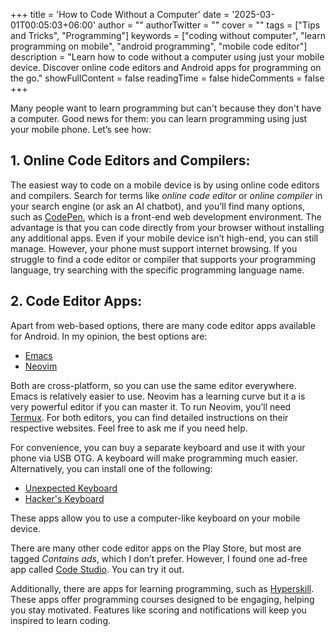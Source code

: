 +++
title = 'How to Code Without a Computer'
date = '2025-03-01T00:05:03+06:00'
author = ""
authorTwitter = "" 
cover = ""
tags = ["Tips and Tricks", "Programming"]
keywords = ["coding without computer", "learn programming on mobile", "android programming", "mobile code editor"]
description = "Learn how to code without a computer using just your mobile device. Discover online code editors and Android apps for programming on the go."
showFullContent = false
readingTime = false
hideComments = false
+++

Many people want to learn programming but can't because they don't have a computer. Good news for them: you can learn programming using just your mobile phone. Let’s see how:

## 1. Online Code Editors and Compilers:

The easiest way to code on a mobile device is by using online code editors and compilers. Search for terms like _online code editor_ or _online compiler_ in your search engine (or ask an AI chatbot), and you’ll find many options, such as [CodePen](http://codepen.io/), which is a front-end web development environment. The advantage is that you can code directly from your browser without installing any additional apps. Even if your mobile device isn’t high-end, you can still manage. However, your phone must support internet browsing. If you struggle to find a code editor or compiler that supports your programming language, try searching with the specific programming language name.

## 2. Code Editor Apps:

Apart from web-based options, there are many code editor apps available for Android. In my opinion, the best options are:

- [Emacs](https://f-droid.org/packages/org.gnu.emacs/)  
- [Neovim](https://github.com/neovim/neovim/blob/master/INSTALL.md#android)

Both are cross-platform, so you can use the same editor everywhere. Emacs is relatively easier to use. Neovim has a learning curve but it a is very powerful editor if you can master it. To run Neovim, you’ll need [Termux](https://termux.com/). For both editors, you can find detailed instructions on their respective websites. Feel free to ask me if you need help.

For convenience, you can buy a separate keyboard and use it with your phone via USB OTG. A keyboard will make programming much easier. Alternatively, you can install one of the following:

- [Unexpected Keyboard](https://f-droid.org/packages/juloo.keyboard2/)  
- [Hacker's Keyboard](https://github.com/klausw/hackerskeyboard)  

These apps allow you to use a computer-like keyboard on your mobile device.

There are many other code editor apps on the Play Store, but most are tagged *Contains ads*, which I don’t prefer. However, I found one ad-free app called [Code Studio](https://play.google.com/store/apps/details?id=com.alif.ide). You can try it out.

Additionally, there are apps for learning programming, such as [Hyperskill](https://play.google.com/store/apps/details?id=org.hyperskill.app.android). These apps offer programming courses designed to be engaging, helping you stay motivated. Features like scoring and notifications will keep you inspired to learn coding.
